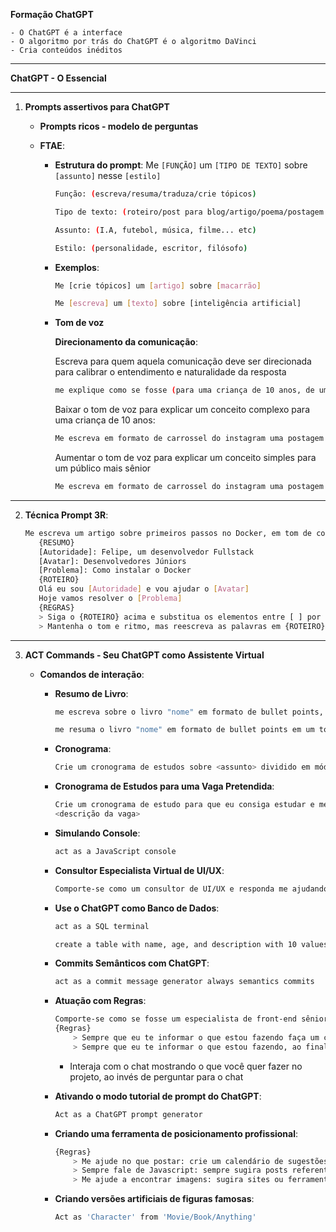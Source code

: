 **Formação ChatGPT**

    - O ChatGPT é a interface
    - O algoritmo por trás do ChatGPT é o algoritmo DaVinci
    - Cria conteúdos inéditos

---

**ChatGPT - O Essencial**

----
  1. **Prompts assertivos para ChatGPT**

        - **Prompts ricos - modelo de perguntas**
  

        - **FTAE**:
          - **Estrutura do prompt**: Me `[FUNÇÃO]` um `[TIPO DE TEXTO]` sobre `[assunto]` nesse `[estilo]`

            ```bash
            Função: (escreva/resuma/traduza/crie tópicos)
            ```

            ```bash
            Tipo de texto: (roteiro/post para blog/artigo/poema/postagem para instagram)
            ```

            ```bash
            Assunto: (I.A, futebol, música, filme... etc)
            ```

            ```bash
            Estilo: (personalidade, escritor, filósofo)
            ```

          - **Exemplos**:

            ```bash
            Me [crie tópicos] um [artigo] sobre [macarrão]
            ```

            ```bash 
            Me [escreva] um [texto] sobre [inteligência artificial]
            ```

            
          - **Tom de voz**

            **Direcionamento da comunicação**: 
            
            Escreva para quem aquela comunicação deve ser direcionada para calibrar o entendimento e naturalidade da resposta


            ```bash
            me explique como se fosse (para uma criança de 10 anos, de um jeito mais sênior)
            ```

         

            Baixar o tom de voz para explicar um conceito complexo para uma criança de 10 anos:
            ```bash
            Me escreva em formato de carrossel do instagram uma postagem sobre programação me explicando o que é DOCKER em um estilo informal e descontraído como se tivesse sido postado por um influencer de tecnologia, `explique como se fosse para uma criança de 10 anos`
            ```
            Aumentar o tom de voz para explicar um conceito simples para um público mais sênior
            ```bash
            Me escreva em formato de carrossel do instagram uma postagem sobre programação me explicando o que é DOCKER em um estilo informal e descontraído como se tivesse sido postado por um influencer de tecnologia, `explique com um tom de voz mais sênior`
            ```

---

   2. **Técnica Prompt 3R**:

         ```bash
        Me escreva um artigo sobre primeiros passos no Docker, em tom de conversa com uma criança de 10 anos. Agora, use os itens em {RESUMO} para o {ROTEIRO} seguindo as {REGRAS}
            {RESUMO}
            [Autoridade]: Felipe, um desenvolvedor Fullstack
            [Avatar]: Desenvolvedores Júniors
            [Problema]: Como instalar o Docker
            {ROTEIRO}
            Olá eu sou [Autoridade] e vou ajudar o [Avatar]
            Hoje vamos resolver o [Problema]
            {REGRAS}
            > Siga o {ROTEIRO} acima e substitua os elementos entre [ ] por aqueles listados em {RESUMO} acima.
            > Mantenha o tom e ritmo, mas reescreva as palavras em {ROTEIRO} para que seja diferente do original, expandindo ou mudando conforme necessário.
         ```

        
---

   3. **ACT Commands - Seu ChatGPT como Assistente Virtual**

        - **Comandos de interação**:

            - **Resumo de Livro**:
                ```bash
                me escreva sobre o livro "nome" em formato de bullet points, em um tom de voz simplificado.
                ```
                ```bash
                me resuma o livro "nome" em formato de bullet points em um tom de voz simplificado, resumindo os principais capítulos
                ```

            - **Cronograma**:
           
                ```bash
                Crie um cronograma de estudos sobre <assunto> dividido em módulos e tópicos, onde eu possa aprender X em Y dias com Z h de estudo por dia. Organize por dia da semana (Opcional?)
                ```
            - **Cronograma de Estudos para uma Vaga Pretendida**:
           
                ```bash
                Crie um cronograma de estudo para que eu consiga estudar e me preparar para a vaga abaixo:
                <descrição da vaga>
                ```

            - **Simulando Console**:
               
                ```bash
                act as a JavaScript console
                ```
            - **Consultor Especialista Virtual de UI/UX**:
                
                ```bash
                Comporte-se como um consultor de UI/UX e responda me ajudando tudo com as dimensões da imagem e dicas de como implementar da melhor maneira
                ```

            - **Use o ChatGPT como Banco de Dados**:
                
                ```bash 
                act as a SQL terminal
                ```
                
                ```bash
                create a table with name, age, and description with 10 values randomics
                ```

            - **Commits Semânticos com ChatGPT**:
                
                ```bash
                act as a commit message generator always semantics commits
                ```

            - **Atuação com Regras**:
                 
                ```bash
                Comporte-se como se fosse um especialista de front-end sênior que está me orientando a programar melhor
                {Regras}
                    > Sempre que eu te informar o que estou fazendo faça um checklist de boas práticas de front-end
                    > Sempre que eu te informar o que estou fazendo, ao final, envie uma sugestão de código
                ```
                - Interaja com o chat mostrando o que você quer fazer no projeto, ao invés de perguntar para o chat 

            - **Ativando o modo tutorial de prompt do ChatGPT**:
                
                ```bash
                Act as a ChatGPT prompt generator
                ```

            - **Criando uma ferramenta de posicionamento profissional**:
             
                ```bash
                {Regras}
                    > Me ajude no que postar: crie um calendário de sugestões de posts de engajamento para o meu LinkedIn
                    > Sempre fale de Javascript: sempre sugira posts referente a Javascript
                    > Me ajude a encontrar imagens: sugira sites ou ferramentas para construir essas imagens
                ```

            - **Criando versões artificiais de figuras famosas**:
             
                ```bash
                Act as 'Character' from 'Movie/Book/Anything'
                ```
